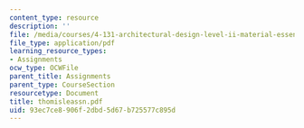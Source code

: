 ```yaml
---
content_type: resource
description: ''
file: /media/courses/4-131-architectural-design-level-ii-material-essence-the-glass-house-fall-2003/93ec7ce8906f2dbd5d67b725577c895d_thomisleassn.pdf
file_type: application/pdf
learning_resource_types:
- Assignments
ocw_type: OCWFile
parent_title: Assignments
parent_type: CourseSection
resourcetype: Document
title: thomisleassn.pdf
uid: 93ec7ce8-906f-2dbd-5d67-b725577c895d
---
```

